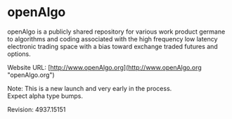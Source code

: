 openAlgo
========

openAlgo is a publicly shared repository for various work product germane to algorithms and coding associated with the high frequency low latency electronic trading space with a bias toward exchange traded futures and options.

Website URL: [http://www.openAlgo.org](http://www.openAlgo.org "openAlgo.org")

Note: This is a new launch and very early in the process.  
Expect alpha type bumps.

Revision: 4937.15151